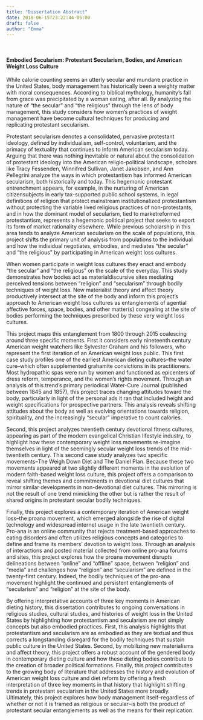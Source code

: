 ```yaml
---
title: "Dissertation Abstract"
date: 2018-06-15T23:22:44-05:00
draft: false
author: "Emma"
---
```

<br>
<h4>Embodied Secularism: Protestant Secularism, Bodies, and American Weight Loss Culture</h4>

<p>While calorie counting seems an utterly secular and mundane practice in the United States, body
management has historically been a weighty matter with moral consequences. According to
biblical mythology, humanity’s fall from grace was precipitated by a woman eating, after all. By
analyzing the nature of “the secular” and “the religious” through the lens of body management,
this study considers how women’s practices of weight management have become cultural
techniques for producing and replicating protestant secularism. </p>

<p>Protestant secularism denotes a consolidated, pervasive protestant ideology, defined by
individualism, self-control, voluntarism, and the primacy of textuality that continues to inform
American secularism today. Arguing that there was nothing inevitable or natural about the
consolidation of protestant ideology into the American religio-political landscape, scholars like
Tracy Fessenden, Winnifred Sullivan, Janet Jakobsen, and Ann Pellegrini analyze the ways in
which protestantism has informed American secularism, both historically and today. This
hegemonic protestant entrenchment appears, for example, in the nurturing of American citizensubjects
in early tax-supported public school systems, in legal definitions of religion that protect
mainstream institutionalized protestantism without protecting the variable lived religious
practices of non-protestants, and in how the dominant model of secularism, tied to marketreformed
protestantism, represents a hegemonic political project that seeks to export its form of
market rationality elsewhere. While previous scholarship in this area tends to analyze American
secularism on the scale of populations, this project shifts the primary unit of analysis from
populations to the individual and how the individual negotiates, embodies, and mediates “the
secular” and “the religious” by participating in American weight loss cultures.</p>

<p>When women participate in weight loss cultures they enact and embody “the secular” and “the
religious” on the scale of the everyday. This study demonstrates how bodies act as materialdiscursive
sites mediating perceived tensions between “religion” and “secularism” through
bodily techniques of weight loss. New materialist theory and affect theory productively intersect
at the site of the body and inform this project’s approach to American weight loss cultures as
entanglements of agential affective forces, space, bodies, and other matter(s) congealing at the
site of bodies performing the techniques prescribed by these very weight loss cultures. </p>

<p>This project maps this entanglement from 1800 through 2015 coalescing around three specific
moments. First it considers early nineteenth century American weight watchers like Sylvester
Graham and his followers, who represent the first iteration of an American weight loss public.
This first case study profiles one of the earliest American dieting cultures–the water cure–which
often supplemented grahamite convictions in its practitioners. Most hydropathic spas were run
by women and functioned as epicenters of dress reform, temperance, and the women’s rights
movement. Through an analysis of this trend’s primary periodical Water-Cure
Journal (published between 1845 and 1857), this project traces changing attitudes toward the
body, particularly in light of the personal ads it ran that included height and weight specifications
for prospective partners. This analysis reveals shifting attitudes about the body as well as 
evolving orientations towards religion, spirituality, and the increasingly “secular” imperative to
count calories.
</p>

<p>Second, this project analyzes twentieth century devotional fitness cultures, appearing as part of
the modern evangelical Christian lifestyle industry, to highlight how these contemporary weight
loss movements re-imagine themselves in light of the seemingly secular weight loss trends of the
mid-twentieth century. This second case study analyzes two specific movements–The
Weigh Down Diet and The Daniel Plan. Because these two movements appeared at two slightly
different moments in the evolution of modern faith-based weight loss culture, this project offers
a comparison to reveal shifting themes and commitments in devotional diet cultures that mirror
similar developments in non-devotional diet cultures. This mirroring is not the result of one trend
mimicking the other but is rather the result of shared origins in protestant secular bodily
techniques. </p>

<p>Finally, this project explores a contemporary iteration of American weight loss–the proana
movement, which emerged alongside the rise of digital technology and widespread internet
usage in the late twentieth century. Pro-ana is an online community that rejects treatment-based
approaches to eating disorders and often utilizes religious concepts and categories to define
and frame its members’ devotion to weight loss. Through an analysis of interactions and posted
material collected from online pro-ana forums and sites, this project explores how the proana
movement disrupts delineations between “online” and “offline” space, between “religion”
and “media” and challenges how “religion” and “secularism” are defined in the twenty-first
century. Indeed, the bodily techniques of the pro-ana movement highlight the continued and
persistent entanglements of “secularism” and “religion” at the site of the body.</p>

<p>By offering interpretative accounts of three key moments in American dieting history, this
dissertation contributes to ongoing conversations in religious studies, cultural studies, and
histories of weight loss in the United States by highlighting how protestantism and secularism
are not simply concepts but also embodied practices. First, this analysis highlights
that protestantism and secularism are as embodied as they are textual and thus corrects a
longstanding disregard for the bodily techniques that sustain public culture in the United
States. Second, by mobilizing new materialisms and affect theory, this project offers a robust
account of the gendered body in contemporary dieting culture and how these dieting bodies
contribute to the creation of broader political formations. Finally, this project contributes to the
growing body of literature that addresses the history and evolution of American weight loss
culture and diet reform by offering a fresh interpretation of three key moments in that history that
highlight shifting trends in protestant secularism in the United States more broadly. Ultimately,
this project explores how body management itself–regardless of whether or not it is framed as
religious or secular–is both the product of protestant secular entanglements as well as the means
for their replication.</p>